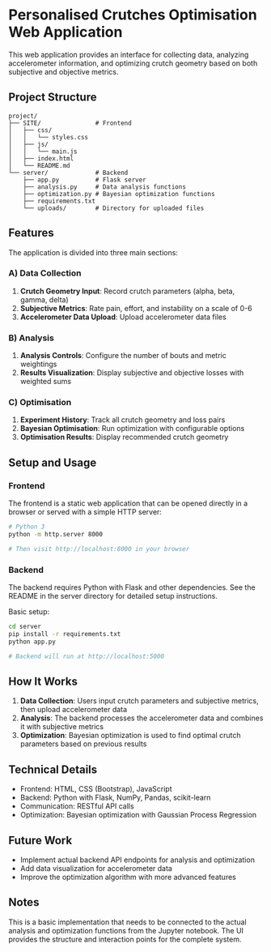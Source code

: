 # Personalised Crutches Optimisation Web Application

This web application provides an interface for collecting data, analyzing accelerometer information, and optimizing crutch geometry based on both subjective and objective metrics.

## Project Structure

```
project/
├── SITE/               # Frontend
│   ├── css/
│   │   └── styles.css
│   ├── js/
│   │   └── main.js
│   ├── index.html
│   └── README.md
└── server/             # Backend
    ├── app.py          # Flask server
    ├── analysis.py     # Data analysis functions
    ├── optimization.py # Bayesian optimization functions
    ├── requirements.txt
    └── uploads/        # Directory for uploaded files
```

## Features

The application is divided into three main sections:

### A) Data Collection

1. **Crutch Geometry Input**: Record crutch parameters (alpha, beta, gamma, delta)
2. **Subjective Metrics**: Rate pain, effort, and instability on a scale of 0-6
3. **Accelerometer Data Upload**: Upload accelerometer data files

### B) Analysis

1. **Analysis Controls**: Configure the number of bouts and metric weightings
2. **Results Visualization**: Display subjective and objective losses with weighted sums

### C) Optimisation

1. **Experiment History**: Track all crutch geometry and loss pairs
2. **Bayesian Optimisation**: Run optimization with configurable options
3. **Optimisation Results**: Display recommended crutch geometry

## Setup and Usage

### Frontend

The frontend is a static web application that can be opened directly in a browser or served with a simple HTTP server:

```bash
# Python 3
python -m http.server 8000

# Then visit http://localhost:8000 in your browser
```

### Backend

The backend requires Python with Flask and other dependencies. See the README in the server directory for detailed setup instructions.

Basic setup:

```bash
cd server
pip install -r requirements.txt
python app.py

# Backend will run at http://localhost:5000
```

## How It Works

1. **Data Collection**: Users input crutch parameters and subjective metrics, then upload accelerometer data
2. **Analysis**: The backend processes the accelerometer data and combines it with subjective metrics
3. **Optimization**: Bayesian optimization is used to find optimal crutch parameters based on previous results

## Technical Details

- Frontend: HTML, CSS (Bootstrap), JavaScript
- Backend: Python with Flask, NumPy, Pandas, scikit-learn
- Communication: RESTful API calls
- Optimization: Bayesian optimization with Gaussian Process Regression

## Future Work

- Implement actual backend API endpoints for analysis and optimization
- Add data visualization for accelerometer data
- Improve the optimization algorithm with more advanced features

## Notes

This is a basic implementation that needs to be connected to the actual analysis and optimization functions from the Jupyter notebook. The UI provides the structure and interaction points for the complete system.
